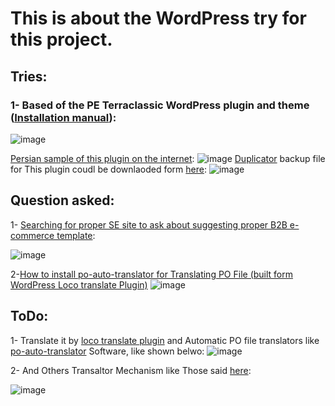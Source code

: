 # This is about the WordPress try for this project.
## Tries:

### 1- Based of the PE Terraclassic WordPress plugin and theme ([Installation manual](https://www.pixelemu.com/documentation/wordpress-themes/pe-terraclassic-wordpress-theme-manual)):
![image](https://user-images.githubusercontent.com/6679151/117474053-d7b31300-af6f-11eb-8bff-90e369b87846.png)

[Persian sample of this plugin  on the internet](https://www.varamarz.com/):
![image](https://user-images.githubusercontent.com/6679151/117474269-03ce9400-af70-11eb-82c6-5ecd636af184.png)
[Duplicator](https://wordpress.org/plugins/duplicator/) backup file for This plugin coudl be downlaoded form [here](https://transfer.sh/ywfpV/20210507_satluneh_added_theme_options3_c92901968cb7e3ad3963_20210507194943.daf):
![image](https://user-images.githubusercontent.com/6679151/117508210-73a74380-af9d-11eb-870c-92b7ae36655c.png)



## Question asked:

1- [Searching for proper SE site to ask about suggesting proper B2B e-commerce template](https://wordpress.meta.stackexchange.com/questions/4741/searching-for-proper-se-site-to-ask-about-suggesting-proper-b2b-e-commerce-templ):

![image](https://user-images.githubusercontent.com/6679151/117473684-77bc6c80-af6f-11eb-9289-ea8b980f6df0.png)

2-[How to install po-auto-translator for Translating PO File (built form WordPress Loco translate Plugin)](https://askubuntu.com/questions/1336763/how-to-install-po-auto-translator-for-translating-po-file-built-form-wordpress)
![image](https://user-images.githubusercontent.com/6679151/117473313-0f6d8b00-af6f-11eb-851a-5b51d8409db1.png)


## ToDo:

1- Translate it by [loco translate plugin][1] and Automatic PO file translators like [po-auto-translator](https://sourceforge.net/p/po-auto-tran) Software, like shown belwo:
![image](https://user-images.githubusercontent.com/6679151/117475808-bb17da80-af71-11eb-80a5-87fb4e436651.png)

2- And Others Transaltor Mechanism like Those said [here](https://make.wordpress.org/polyglots/handbook/translating/glotpress-translate-wordpress-org/tools/):

![image](https://user-images.githubusercontent.com/6679151/117488429-a2afbc00-af81-11eb-8906-b4fae65eb7e9.png)


  [1]: https://localise.biz/wordpress/plugin
